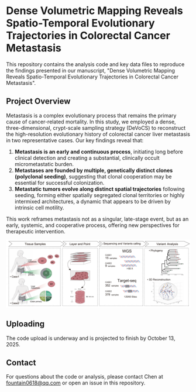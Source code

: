# Dense Volumetric Mapping Reveals Spatio-Temporal Evolutionary Trajectories in Colorectal Cancer Metastasis

This repository contains the analysis code and key data files to reproduce the findings presented in our manuscript, "Dense Volumetric Mapping Reveals Spatio-Temporal Evolutionary Trajectories in Colorectal Cancer Metastasis".

## Project Overview

Metastasis is a complex evolutionary process that remains the primary cause of cancer-related mortality. In this study, we employed a dense, three-dimensional, crypt-scale sampling strategy (DeVoCS) to reconstruct the high-resolution evolutionary history of colorectal cancer liver metastasis in two representative cases. Our key findings reveal that:

1.  **Metastasis is an early and continuous process**, initiating long before clinical detection and creating a substantial, clinically occult micrometastatic burden.
2.  **Metastases are founded by multiple, genetically distinct clones (polyclonal seeding)**, suggesting that clonal cooperation may be essential for successful colonization.
3.  **Metastatic tumors evolve along distinct spatial trajectories** following seeding, forming either spatially segregated clonal territories or highly intermixed architectures, a dynamic that appears to be driven by intrinsic cell motility.

This work reframes metastasis not as a singular, late-stage event, but as an early, systemic, and cooperative process, offering new perspectives for therapeutic intervention.


![figures](figures/analysis_process.png)


## Uploading
The code upload is underway and is projected to finish by October 13, 2025.


## Contact

For questions about the code or analysis, please contact Chen at fountain0618@qq.com or open an issue in this repository.

